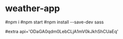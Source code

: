 ﻿# weather-app
#npm i
#npm start
#npm install --save-dev sass

#extra api='ODaGA0qdm0LebCLjA1mV0kJkhShCUaEq'